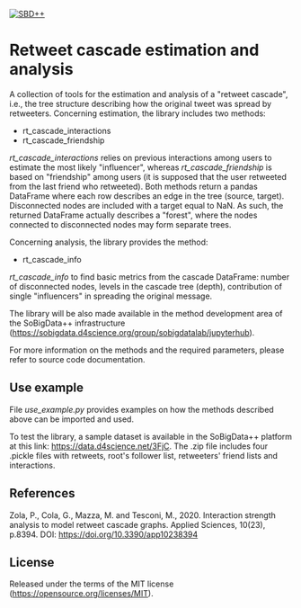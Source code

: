 [![SBD++](https://img.shields.io/badge/Available%20on-SoBigData%2B%2B-green)](https://sobigdata.d4science.org/group/sobigdata-gateway/explore?siteId=20371853)

Retweet cascade estimation and analysis
=========================================================
A collection of tools for the estimation and analysis of a "retweet cascade", i.e., the tree structure describing how the original tweet was spread by retweeters. Concerning estimation, the library includes two methods: 
* rt_cascade_interactions 
* rt_cascade_friendship

*rt_cascade_interactions* relies on previous interactions among users to estimate the most likely "influencer", whereas *rt_cascade_friendship* is based on "friendship" among users (it is supposed that the user retweeted from the last friend who retweeted). Both methods return a pandas DataFrame where each row describes an edge in the tree (source, target). Disconnected nodes are included with a target equal to NaN. As such, the returned DataFrame actually describes a "forest", where the nodes connected to disconnected nodes may form separate trees.

Concerning analysis, the library provides the method:
* rt_cascade_info

*rt_cascade_info* to find basic metrics from the cascade DataFrame: number of disconnected nodes, levels in the cascade tree (depth), contribution of single "influencers" in spreading the original message. 

The library will be also made available in the method development area of the SoBigData++ infrastructure (https://sobigdata.d4science.org/group/sobigdatalab/jupyterhub).

For more information on the methods and the required parameters, please refer to source code documentation.

Use example
------------------------------------------------

File *use_example.py* provides examples on how the methods described above can be imported and used.

To test the library, a sample dataset is available in the SoBigData++ platform at this link: https://data.d4science.net/3FjC. The .zip file includes four .pickle files with retweets, root's follower list, retweeters' friend lists and interactions.

References
-------------------------------------------------
Zola, P., Cola, G., Mazza, M. and Tesconi, M., 2020. Interaction strength analysis to model retweet cascade graphs. Applied Sciences, 10(23), p.8394. DOI: https://doi.org/10.3390/app10238394

License
-------------------------------------------------
Released under the terms of the MIT license (https://opensource.org/licenses/MIT).
